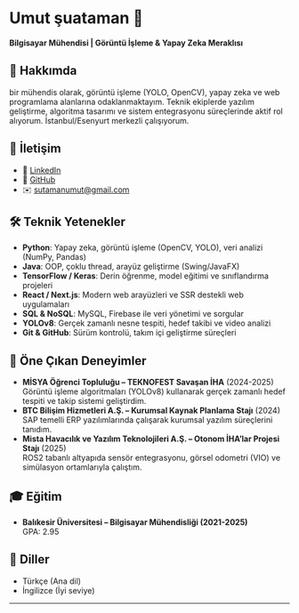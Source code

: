 # Umut şuataman 👋  
**Bilgisayar Mühendisi | Görüntü İşleme & Yapay Zeka Meraklısı**

## 🎯 Hakkımda  
bir mühendis olarak, görüntü işleme (YOLO, OpenCV), yapay zeka ve web programlama alanlarına odaklanmaktayım. Teknik ekiplerde yazılım geliştirme, algoritma tasarımı ve sistem entegrasyonu süreçlerinde aktif rol alıyorum. İstanbul/Esenyurt merkezli çalışıyorum.

## 📍 İletişim  
- 🔗 [LinkedIn](https://www.linkedin.com/in/umutsuataman)  
- 🐙 [GitHub](https://github.com/suataman)  
- ✉️ sutamanumut@gmail.com  

## 🛠️ Teknik Yetenekler  
- **Python**: Yapay zeka, görüntü işleme (OpenCV, YOLO), veri analizi (NumPy, Pandas)  
- **Java**: OOP, çoklu thread, arayüz geliştirme (Swing/JavaFX)  
- **TensorFlow / Keras**: Derin öğrenme, model eğitimi ve sınıflandırma projeleri  
- **React / Next.js**: Modern web arayüzleri ve SSR destekli web uygulamaları  
- **SQL & NoSQL**: MySQL, Firebase ile veri yönetimi ve sorgular  
- **YOLOv8**: Gerçek zamanlı nesne tespiti, hedef takibi ve video analizi  
- **Git & GitHub**: Sürüm kontrolü, takım içi geliştirme süreçleri  

## 📌 Öne Çıkan Deneyimler  
- **MİSYA Öğrenci Topluluğu – TEKNOFEST Savaşan İHA** (2024-2025)  
  Görüntü işleme algoritmaları (YOLOv8) kullanarak gerçek zamanlı hedef tespiti ve takip sistemi geliştirdim.  
- **BTC Bilişim Hizmetleri A.Ş. – Kurumsal Kaynak Planlama Stajı** (2024)  
  SAP temelli ERP yazılımlarında çalışarak kurumsal yazılım süreçlerini tanıdım.  
- **Mista Havacılık ve Yazılım Teknolojileri A.Ş. – Otonom İHA’lar Projesi Stajı** (2025)  
  ROS2 tabanlı altyapıda sensör entegrasyonu, görsel odometri (VIO) ve simülasyon ortamlarıyla çalıştım.  

## 🎓 Eğitim  
- **Balıkesir Üniversitesi – Bilgisayar Mühendisliği (2021-2025)**  
  GPA: 2.95  

## 🧩 Diller  
- Türkçe (Ana dil)  
- İngilizce (İyi seviye)  

---


